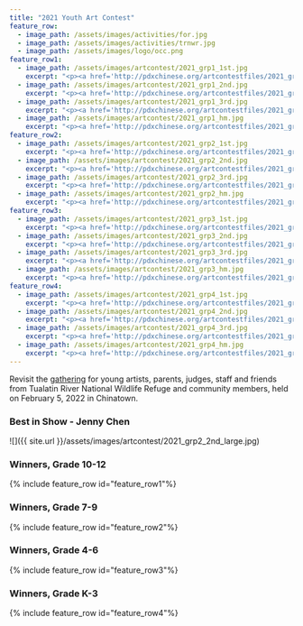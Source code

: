 ```yaml
---
title: "2021 Youth Art Contest"
feature_row:
  - image_path: /assets/images/activities/for.jpg
  - image_path: /assets/images/activities/trnwr.jpg
  - image_path: /assets/images/logo/occ.png
feature_row1:
  - image_path: /assets/images/artcontest/2021_grp1_1st.jpg
    excerpt: "<p><a href='http://pdxchinese.org/artcontestfiles/2021_grp1_1st/'>1st Place - Erika Leung</a></p>"
  - image_path: /assets/images/artcontest/2021_grp1_2nd.jpg
    excerpt: "<p><a href='http://pdxchinese.org/artcontestfiles/2021_grp1_2nd/'>2nd Place - Jiayun Hu</a></p>"
  - image_path: /assets/images/artcontest/2021_grp1_3rd.jpg
    excerpt: "<p><a href='http://pdxchinese.org/artcontestfiles/2021_grp1_3rd/'>3rd Place - Emily Lian</a></p>"
  - image_path: /assets/images/artcontest/2021_grp1_hm.jpg
    excerpt: "<p><a href='http://pdxchinese.org/artcontestfiles/2021_grp1_hm/'>Honorable Mention - Rachel Zhu</a></p>"
feature_row2:
  - image_path: /assets/images/artcontest/2021_grp2_1st.jpg
    excerpt: "<p><a href='http://pdxchinese.org/artcontestfiles/2021_grp2_1st/'>1st Place - Sophia You</a></p>"
  - image_path: /assets/images/artcontest/2021_grp2_2nd.jpg
    excerpt: "<p><a href='http://pdxchinese.org/artcontestfiles/2021_grp2_2nd/'>2nd Place - Jenny Chen</a></p>"
  - image_path: /assets/images/artcontest/2021_grp2_3rd.jpg
    excerpt: "<p><a href='http://pdxchinese.org/artcontestfiles/2021_grp2_3rd/'>3rd Place - Noah Bruch</a></p>"
  - image_path: /assets/images/artcontest/2021_grp2_hm.jpg
    excerpt: "<p><a href='http://pdxchinese.org/artcontestfiles/2021_grp2_hm/'>Honorable Mention - Andrea Lan</a></p>"
feature_row3:
  - image_path: /assets/images/artcontest/2021_grp3_1st.jpg
    excerpt: "<p><a href='http://pdxchinese.org/artcontestfiles/2021_grp3_1st/'>1st Place - Alana</a></p>"
  - image_path: /assets/images/artcontest/2021_grp3_2nd.jpg
    excerpt: "<p><a href='http://pdxchinese.org/artcontestfiles/2021_grp3_2nd/'>2nd Place - Jinyao</a></p>"
  - image_path: /assets/images/artcontest/2021_grp3_3rd.jpg
    excerpt: "<p><a href='http://pdxchinese.org/artcontestfiles/2021_grp3_3rd/'>3rd Place - Ray</a></p>"
  - image_path: /assets/images/artcontest/2021_grp3_hm.jpg
    excerpt: "<p><a href='http://pdxchinese.org/artcontestfiles/2021_grp3_hm/'>Honorable Mention - Queenie</a></p>"
feature_row4:
  - image_path: /assets/images/artcontest/2021_grp4_1st.jpg
    excerpt: "<p><a href='http://pdxchinese.org/artcontestfiles/2021_grp4_1st/'>1st Place - Flora</a></p>"
  - image_path: /assets/images/artcontest/2021_grp4_2nd.jpg
    excerpt: "<p><a href='http://pdxchinese.org/artcontestfiles/2021_grp4_2nd/'>2nd Place - Catherine</a></p>"
  - image_path: /assets/images/artcontest/2021_grp4_3rd.jpg
    excerpt: "<p><a href='http://pdxchinese.org/artcontestfiles/2021_grp4_3rd/'>3rd Place - Sophia</a></p>"
  - image_path: /assets/images/artcontest/2021_grp4_hm.jpg
    excerpt: "<p><a href='http://pdxchinese.org/artcontestfiles/2021_grp4_hm/'>Honorable Mention - Xia</a></p>"
---
```


Revisit the [gathering](https://pdxchinese.org/chinatown_window_gallery_gathering/) for young artists, parents, judges, staff and friends from Tualatin River National Wildlife Refuge and community members, held on February 5, 2022 in Chinatown.

### Best in Show - Jenny Chen

![]({{ site.url }}/assets/images/artcontest/2021_grp2_2nd_large.jpg)

### Winners, Grade 10-12

{% include feature_row id="feature_row1"%}

### Winners, Grade 7-9

{% include feature_row id="feature_row2"%}

### Winners, Grade 4-6

{% include feature_row id="feature_row3"%}

### Winners, Grade K-3

{% include feature_row id="feature_row4"%}
